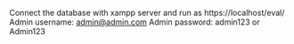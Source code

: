 Connect the database with xampp server and run as https://localhost/eval/
Admin username: admin@admin.com
Admin password: admin123 or Admin123
